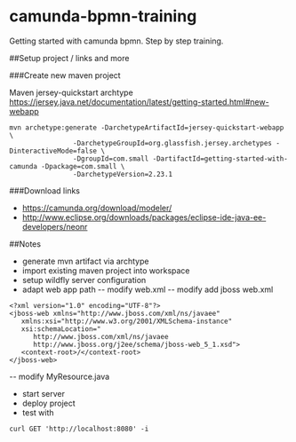 # camunda-bpmn-training
Getting started with camunda bpmn. Step by step training.

##Setup project / links and more

###Create new maven project

Maven jersey-quickstart archtype
https://jersey.java.net/documentation/latest/getting-started.html#new-webapp
```
mvn archetype:generate -DarchetypeArtifactId=jersey-quickstart-webapp \
                -DarchetypeGroupId=org.glassfish.jersey.archetypes -DinteractiveMode=false \
                -DgroupId=com.small -DartifactId=getting-started-with-camunda -Dpackage=com.small \
                -DarchetypeVersion=2.23.1
```

###Download links
- https://camunda.org/download/modeler/
- http://www.eclipse.org/downloads/packages/eclipse-ide-java-ee-developers/neonr

##Notes
- generate mvn artifact via archtype
- import existing maven project into workspace
- setup wildfly server configuration
- adapt web app path
-- modify web.xml
-- modify add jboss web.xml
```
<?xml version="1.0" encoding="UTF-8"?>
<jboss-web xmlns="http://www.jboss.com/xml/ns/javaee"
   xmlns:xsi="http://www.w3.org/2001/XMLSchema-instance"
   xsi:schemaLocation="
      http://www.jboss.com/xml/ns/javaee
      http://www.jboss.org/j2ee/schema/jboss-web_5_1.xsd">
   <context-root>/</context-root>
</jboss-web>
```
-- modify MyResource.java
- start server
- deploy project
- test with 
```
curl GET 'http://localhost:8080' -i
```
